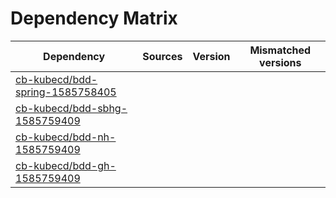 # Dependency Matrix

Dependency | Sources | Version | Mismatched versions
---------- | ------- | ------- | -------------------
[cb-kubecd/bdd-spring-1585758405](https://github.com/cb-kubecd/bdd-spring-1585758405.git) |  | []() | 
[cb-kubecd/bdd-sbhg-1585759409](https://github.com/cb-kubecd/bdd-sbhg-1585759409.git) |  | []() | 
[cb-kubecd/bdd-nh-1585759409](https://github.com/cb-kubecd/bdd-nh-1585759409.git) |  | []() | 
[cb-kubecd/bdd-gh-1585759409](https://github.com/cb-kubecd/bdd-gh-1585759409.git) |  | []() | 
